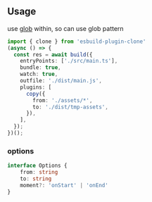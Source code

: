 ## Usage

use [glob](https://github.com/isaacs/node-glob#readme) within, so can use glob pattern

```ts
import { clone } from 'esbuild-plugin-clone'
(async () => {
  const res = await build({
    entryPoints: ['./src/main.ts'],
    bundle: true,
    watch: true,
    outfile: './dist/main.js',
    plugins: [
      copy({
        from: './assets/*',
        to: './dist/tmp-assets',
      }),
    ],
  });
})();
```

### options

```ts
interface Options {
	from: string
	to: string
	moment?: 'onStart' | 'onEnd'
}
```
